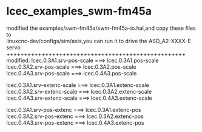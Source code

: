 # lcec_examples_swm-fm45a<br>
modified the examples/swm-fm45a/swm-fm45a-io.hal,and copy these files to<br>
linuxcnc-dev/configs/sim/axis,you can run it to drive the ASD_A2-XXXX-E servo<br>
+++++++++++++++++++++++++++++++++++++++++++++++++++<br>
modified:
lcec.0.3A1.srv-pos-scale ===> lcec.0.3A1.pos-scale <br>
lcec.0.3A2.srv-pos-scale ===> lcec.0.3A2.pos-scale <br>
lcec.0.4A3.srv-pos-scale ===> lcec.0.4A3.pos-scale <br>

lcec.0.3A1.srv-extenc-scale ===> lcec.0.3A1.extenc-scale <br>
lcec.0.3A2.srv-extenc-scale ===> lcec.0.3A2.extenc-scale <br>
lcec.0.4A3.srv-extenc-scale ===> lcec.0.4A3.extenc-scale <br>

lcec.0.3A1.srv-pos-extenc ===> lcec.0.3A1.extenc-pos<br>
lcec.0.3A2.srv-pos-extenc ===> lcec.0.3A2.extenc-pos<br>
lcec.0.4A3.srv-pos-extenc ===> lcec.0.4A3.extenc-pos<br>
